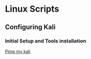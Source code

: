 # Linux Scripts
## Configuring Kali
### Initial Setup and Tools installation
[Pimp my kali](https://github.com/AnderSec/Linux-scripts/blob/main/pimpmykali.sh)
